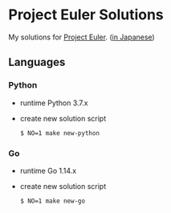 Project Euler Solutions
===

My solutions for [Project Euler](https://projecteuler.net/). ([in Japanese](http://odz.sakura.ne.jp/projecteuler/))

Languages
---

### Python

- runtime Python 3.7.x
- create new solution script

  ```
  $ NO=1 make new-python
  ```

### Go

- runtime Go 1.14.x
- create new solution script

  ```zsh
  $ NO=1 make new-go
  ```